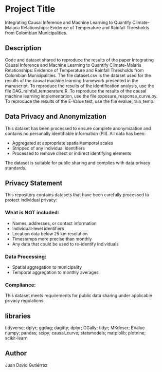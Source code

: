 # Project Title

Integrating Causal Inference and Machine Learning to Quantify Climate-Malaria Relationships: Evidence of Temperature and Rainfall Thresholds from Colombian Municipalities.

## Description

Code and dataset shared to reproduce the results of the paper Integrating Causal Inference and Machine Learning to Quantify Climate-Malaria Relationships: Evidence of Temperature and Rainfall Thresholds from Colombian Municipalities.
The file dataset.csv is the dataset used for the results of the causal machine learning framework presented in the manuscript. 
To reproduce the results of the identification analysis, use the file DAG_rainfall_temperature.R.
To reproduce the results of the causal machine learning implementation, use the file exposure_response_curve.py.
To reproduce the results of the E-Value test, use the file evalue_rain_temp.

## Data Privacy and Anonymization

This dataset has been processed to ensure complete anonymization and contains no personally identifiable information (PII). All data has been:

- Aggregated at appropriate spatial/temporal scales
- Stripped of any individual identifiers
- Processed to remove direct or indirect identifying elements

The dataset is suitable for public sharing and complies with data privacy standards.

## Privacy Statement

This repository contains datasets that have been carefully processed to protect individual privacy:

### What is NOT included:
- Names, addresses, or contact information
- Individual-level identifiers
- Location data below 25 km resolution
- Timestamps more precise than monthly
- Any data that could be used to re-identify individuals

### Data Processing:
- Spatial aggregation to municipality
- Temporal aggregation to monthly averages

### Compliance:
This dataset meets requirements for public data sharing under applicable privacy regulations.

## libraries

tidyverse; dplyr; ggdag; dagitty; dplyr; GGally; tidyr; MKdescr; EValue
numpy; pandas; scipy; causal_curve; statsmodels; matplolib; plotnine; scikit-learn


## Author

Juan David Gutiérrez  


